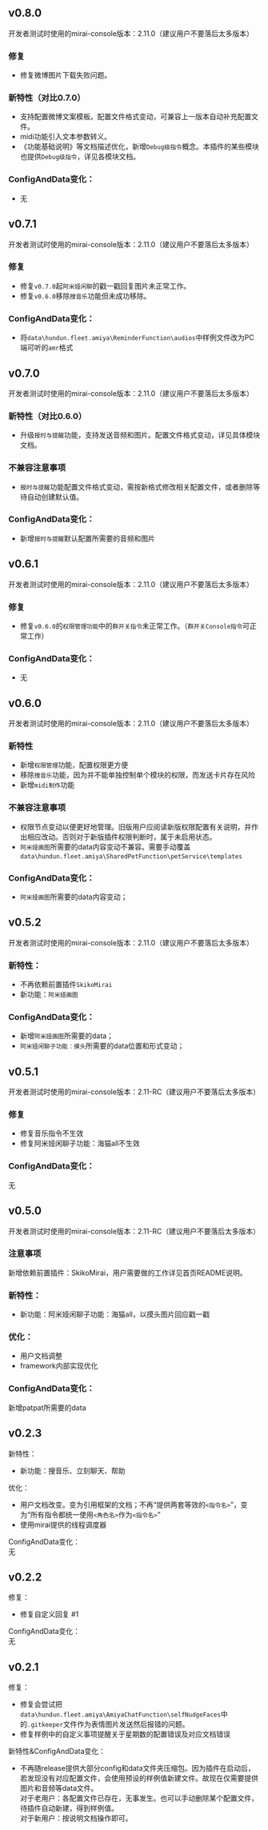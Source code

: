## v0.8.0

开发者测试时使用的mirai-console版本：2.11.0（建议用户不要落后太多版本）

### 修复

- 修复微博图片下载失败问题。

### 新特性（对比0.7.0）

- 支持配置微博文案模板。配置文件格式变动，可兼容上一版本自动补充配置文件。
- midi功能引入文本参数转义。
- 《功能基础说明》等文档描述优化，新增`Debug级指令`概念。本插件的某些模块也提供`Debug级指令`，详见各模块文档。

### ConfigAndData变化：  

- 无

## v0.7.1

开发者测试时使用的mirai-console版本：2.11.0（建议用户不要落后太多版本）

### 修复

- 修复`v0.7.0`起`阿米娅闲聊`的戳一戳回复图片未正常工作。
- 修复`v0.6.0`移除`搜音乐`功能但未成功移除。

### ConfigAndData变化：  

- 将`data\hundun.fleet.amiya\ReminderFunction\audios`中样例文件改为PC端可听的`amr`格式

## v0.7.0

开发者测试时使用的mirai-console版本：2.11.0（建议用户不要落后太多版本）

### 新特性（对比0.6.0）

- 升级`报时与提醒`功能，支持发送音频和图片。配置文件格式变动，详见具体模块文档。

### 不兼容注意事项

- `报时与提醒`功能配置文件格式变动，需按新格式修改相关配置文件，或者删除等待自动创建默认值。

### ConfigAndData变化：  

- 新增`报时与提醒`默认配置所需要的音频和图片

## v0.6.1

开发者测试时使用的mirai-console版本：2.11.0（建议用户不要落后太多版本）

### 修复

- 修复`v0.6.0`的`权限管理功能`中的`群开关指令`未正常工作。（`群开关Console指令`可正常工作）

### ConfigAndData变化：  

- 无

## v0.6.0

开发者测试时使用的mirai-console版本：2.11.0（建议用户不要落后太多版本）

### 新特性

- 新增`权限管理`功能，配置权限更方便
- 移除`搜音乐`功能，因为并不能单独控制单个模块的权限，而发送卡片存在风险
- 新增`midi制作`功能

### 不兼容注意事项

- 权限节点变动以便更好地管理。旧版用户应阅读新版权限配置有关说明，并作出相应改动。否则对于新版插件权限判断时，属于未启用状态。
- `阿米娅画图`所需要的data内容变动不兼容。需要手动覆盖`data\hundun.fleet.amiya\SharedPetFunction\petService\templates`

### ConfigAndData变化：  

- `阿米娅画图`所需要的data内容变动；

## v0.5.2

开发者测试时使用的mirai-console版本：2.11.0（建议用户不要落后太多版本）

### 新特性：

- 不再依赖前置插件`SkikoMirai`
- 新功能：`阿米娅画图`

### ConfigAndData变化：  

- 新增`阿米娅画图`所需要的data；
- `阿米娅闲聊子功能：摸头`所需要的data位置和形式变动；

## v0.5.1

开发者测试时使用的mirai-console版本：2.11-RC（建议用户不要落后太多版本）

### 修复

- 修复音乐指令不生效
- 修复阿米娅闲聊子功能：海猫all不生效

### ConfigAndData变化：  

无

## v0.5.0

开发者测试时使用的mirai-console版本：2.11-RC（建议用户不要落后太多版本）

### 注意事项

新增依赖前置插件：SkikoMirai，用户需要做的工作详见首页README说明。

### 新特性：
- 新功能：阿米娅闲聊子功能：海猫all，以摸头图片回应戳一戳

### 优化：
- 用户文档调整
- framework内部实现优化

### ConfigAndData变化：  

新增patpat所需要的data

## v0.2.3

新特性：
- 新功能：搜音乐、立刻聊天、帮助

优化：
- 用户文档改变。变为引用框架的文档；不再“提供两套等效的`<指令名>`”，变为“所有指令都统一使用`<角色名>`作为`<指令名>`”
- 使用mirai提供的线程调度器

ConfigAndData变化：  
无


## v0.2.2

修复：
- 修复自定义回复 #1 

ConfigAndData变化：  
无

## v0.2.1

修复：
- 修复会尝试把`data\hundun.fleet.amiya\AmiyaChatFunction\selfNudgeFaces`中的`.gitkeeper`文件作为表情图片发送然后报错的问题。
- 修复样例中的自定义事项提醒关于星期数的配置错误及对应文档错误
 
新特性&ConfigAndData变化：
- 不再随release提供大部分config和data文件夹压缩包。因为插件在启动后，若发现没有对应配置文件，会使用预设的样例值新建文件。故现在仅需要提供图片和音频等data文件。
   <br>对于老用户：各配置文件已存在，无事发生。也可以手动删除某个配置文件，待插件自动新建，得到样例值。
   <br>对于新用户：按说明文档操作即可。
